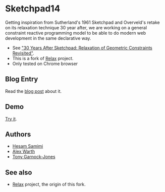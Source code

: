 # Sketchpad14

Getting inspiration from Sutherland's 1961 Sketchpad and Overveld's retake on its relaxation technique 30 year after, we are working on a general constraint reactive programming model to be able to do modern web development in the same declarative way.

* See ["30 Years After Sketchpad: Relaxation of Geometric Constraints Revisited"](http://citeseerx.ist.psu.edu/viewdoc/summary?doi=10.1.1.32.24).
* This is a fork of  [Relax](https://github.com/cdglabs/relax) project.
* Only tested on Chrome browser

## Blog Entry

Read the [blog post](http://www.cdglabs.org/sketchpad14/blog) about it.

## Demo

[Try it](http://www.cdglabs.org/sketchpad14).

## Authors

* [Hesam Samimi](https://github.com/hesam)
* [Alex Warth](http://github.com/alexwarth)
* [Tony Garnock-Jones](https://github.com/tonyg)

## See also

* [Relax](https://github.com/cdglabs/relax) project, the origin of this fork.
